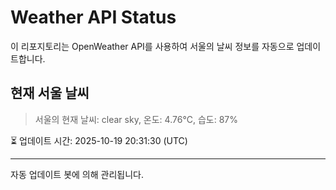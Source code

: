 
# Weather API Status

이 리포지토리는 OpenWeather API를 사용하여 서울의 날씨 정보를 자동으로 업데이트합니다.

## 현재 서울 날씨
> 서울의 현재 날씨: clear sky, 온도: 4.76°C, 습도: 87%

⏳ 업데이트 시간: 2025-10-19 20:31:30 (UTC)

---
자동 업데이트 봇에 의해 관리됩니다.
